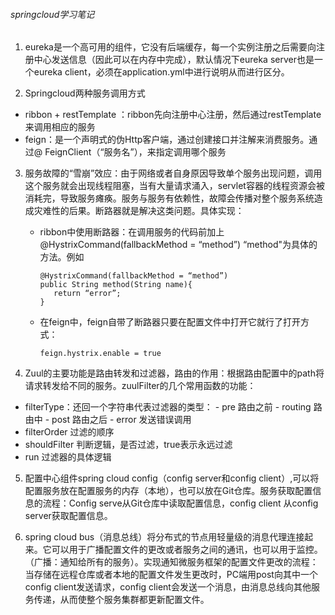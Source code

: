 ###### springcloud学习笔记

1. eureka是一个高可用的组件，它没有后端缓存，每一个实例注册之后需要向注册中心发送信息（因此可以在内存中完成），默认情况下eureka server也是一个eureka client，必须在application.yml中进行说明从而进行区分。

2.  Springcloud两种服务调用方式 

   - ribbon + restTemplate ：ribbon先向注册中心注册，然后通过restTemplate来调用相应的服务
   - feign：是一个声明式的伪Http客户端，通过创建接口并注解来消费服务。通过@ FeignClient（“服务名”），来指定调用哪个服务

3. 服务故障的“雪崩”效应：由于网络或者自身原因导致单个服务出现问题，调用这个服务就会出现线程阻塞，当有大量请求涌入，servlet容器的线程资源会被消耗完，导致服务瘫痪。服务与服务有依赖性，故障会传播对整个服务系统造成灾难性的后果。断路器就是解决这类问题。具体实现：

   - ribbon中使用断路器：在调用服务的代码前加上 @HystrixCommand(fallbackMethod = “method”) “method"为具体的方法。例如

     ```
     @HystrixCommand(fallbackMethod = “method”)
     public String method(String name){
     	return “error”;
     }
     ```

   - 在feign中，feign自带了断路器只要在配置文件中打开它就行了打开方式：

     ```
     feign.hystrix.enable = true
     ```

4.  Zuul的主要功能是路由转发和过滤器，路由的作用：根据路由配置中的path将请求转发给不同的服务。zuulFilter的几个常用函数的功能：

   -  filterType：还回一个字符串代表过滤器的类型：
     - pre 路由之前
     - routing 路由中
     - post 路由之后
     - error 发送错误调用
   - filterOrder 过滤的顺序
   - shouldFilter 判断逻辑，是否过滤，true表示永远过滤
   - run 过滤器的具体逻辑

5. 配置中心组件spring cloud config（config server和config client）,可以将配置服务放在配置服务的内存（本地），也可以放在Git仓库。服务获取配置信息的流程：Config serve从Git仓库中读取配置信息，config client 从config server获取配置信息。

6. spring cloud bus（消息总线）将分布式的节点用轻量级的消息代理连接起来。它可以用于广播配置文件的更改或者服务之间的通讯，也可以用于监控。（广播：通知给所有的服务）。实现通知微服务框架的配置文件更改的流程：当存储在远程仓库或者本地的配置文件发生更改时，PC端用post向其中一个config client发送请求，config client会发送一个消息，由消息总线向其他服务传递，从而使整个服务集群都更新配置文件。